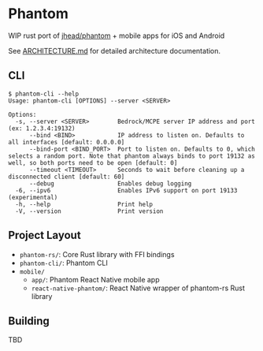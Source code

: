 # Phantom

WIP rust port of [jhead/phantom](https://github.com/jhead/phantom) + mobile apps for iOS and Android

See [ARCHITECTURE.md](ARCHITECTURE.md) for detailed architecture documentation.

## CLI

```
$ phantom-cli --help
Usage: phantom-cli [OPTIONS] --server <SERVER>

Options:
  -s, --server <SERVER>        Bedrock/MCPE server IP address and port (ex: 1.2.3.4:19132)
      --bind <BIND>            IP address to listen on. Defaults to all interfaces [default: 0.0.0.0]
      --bind-port <BIND_PORT>  Port to listen on. Defaults to 0, which selects a random port. Note that phantom always binds to port 19132 as well, so both ports need to be open [default: 0]
      --timeout <TIMEOUT>      Seconds to wait before cleaning up a disconnected client [default: 60]
      --debug                  Enables debug logging
  -6, --ipv6                   Enables IPv6 support on port 19133 (experimental)
  -h, --help                   Print help
  -V, --version                Print version
```

## Project Layout

- `phantom-rs/`: Core Rust library with FFI bindings
- `phantom-cli/`: Phantom CLI
- `mobile/`
  - `app/`: Phantom React Native mobile app
  - `react-native-phantom/`: React Native wrapper of phantom-rs Rust library

## Building

TBD
